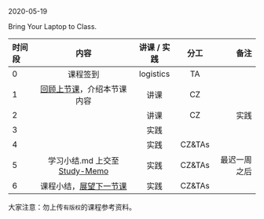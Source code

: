 2020-05-19

Bring Your Laptop to Class. 

| 时间段   |  内容     |  讲课 / 实践     |   分工  |   备注       |
| :---     | :----:    |   :----:    |    :----:    |       ---: |
|   0      | 课程签到     |  logistics   |     TA     |        |
|   1      |  [回顾上节课](../WW13/WW13-stis-plan.md)，介绍本节课内容 |    讲课     |   CZ   |      |
|   2      |   |  讲课    |    CZ    |  实践       |
|   3      |   |  实践    |          |         |
|   4      |   |  实践    |  CZ&TAs  |         |
|   5      | 学习小结.md 上交至[Study-Memo](../../Study-Memo)   |  实践    |     CZ&TAs     |   最迟一周之后     |
|   6      | 课程小结，[展望下一节课](../WW15/WW15-stis-plan.md)   |  实践    |     CZ&TAs     |      |



大家注意：勿上传``有版权``的课程参考资料。
